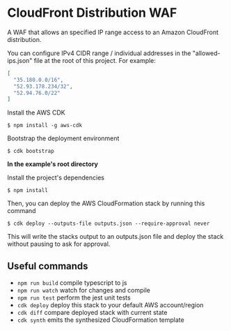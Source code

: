 # CloudFront Distribution WAF

A WAF that allows an specified IP range access to an Amazon CloudFront distribution.  

You can configure IPv4 CIDR range / individual addresses in the "allowed-ips.json" file at the root of this project.
For example:
```json
[
  "35.180.0.0/16",
  "52.93.178.234/32",
  "52.94.76.0/22"
]
```

Install the AWS CDK
```
$ npm install -g aws-cdk
```

Bootstrap the deployment environment
```
$ cdk bootstrap
```

**In the example's root directory**

Install the project's dependencies
```
$ npm install
```

Then, you can deploy the AWS CloudFormation stack by running this command
```
$ cdk deploy --outputs-file outputs.json --require-approval never
```
This will write the stacks output to an outputs.json file and deploy the stack without pausing to ask for approval.

## Useful commands

 * `npm run build`   compile typescript to js
 * `npm run watch`   watch for changes and compile
 * `npm run test`    perform the jest unit tests
 * `cdk deploy`      deploy this stack to your default AWS account/region
 * `cdk diff`        compare deployed stack with current state
 * `cdk synth`       emits the synthesized CloudFormation template
